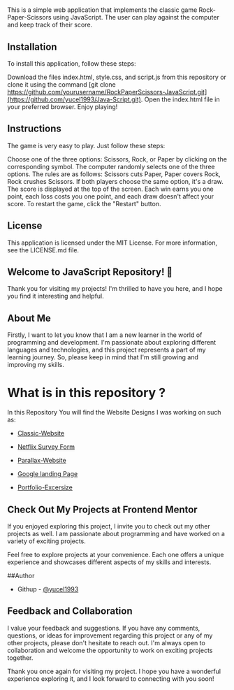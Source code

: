 # 
This is a simple web application that implements the classic game Rock-Paper-Scissors using JavaScript. The user can play against the computer and keep track of their score.

## Installation
To install this application, follow these steps:

Download the files index.html, style.css, and script.js from this repository or clone it using the command [git clone https://github.com/yourusername/RockPaperScissors-JavaScript.git](https://github.com/yucel1993/Java-Script.git).
Open the index.html file in your preferred browser.
Enjoy playing!

## Instructions
The game is very easy to play. Just follow these steps:

Choose one of the three options: Scissors, Rock, or Paper by clicking on the corresponding symbol.
The computer randomly selects one of the three options.
The rules are as follows: Scissors cuts Paper, Paper covers Rock, Rock crushes Scissors. If both players choose the same option, it's a draw.
The score is displayed at the top of the screen. Each win earns you one point, each loss costs you one point, and each draw doesn't affect your score.
To restart the game, click the "Restart" button.
## License

This application is licensed under the MIT License. For more information, see the LICENSE.md file.

## Welcome to JavaScript  Repository! 👋

Thank you for visiting my projects! I'm thrilled to have you here, and I hope you find it interesting and helpful.

## About Me
Firstly, I want to let you know that I am a new learner in the world of programming and development. I'm passionate about exploring different languages and technologies, and this project represents a part of my learning journey. So, please keep in mind that I'm still growing and improving my skills.

# What is in this repository ?
In this Repository You will find the Website Designs I was working on such as: 

- [Classic-Website](https://yucel1993.github.io/Classic-Website/)

- [Netflix Survey Form](https://yucel1993.github.io/Netflix-RegisterForm/)

- [Parallax-Website](https://yucel1993.github.io/Parallax-Website/)

- [Google landing Page](https://yucel1993.github.io/Google-Landing-Page/)

- [Portfolio-Excersize](https://yucel1993.github.io/Portfolio-Excersize/)


## Check Out My Projects at Frontend Mentor
If you enjoyed exploring this project, I invite you to check out my other projects as well. I am passionate about programming and have worked on a variety of exciting projects.

Feel free to explore projects at your convenience. Each one offers a unique experience and showcases different aspects of my skills and interests.

##Author
<!-- - Frontend Mentor - [@AliDurul](https://www.frontendmentor.io/profile/DURUL-26) -->
- Githup - [@yucel1993](https://github.com/yucel1993)

## Feedback and Collaboration
I value your feedback and suggestions. If you have any comments, questions, or ideas for improvement regarding this project or any of my other projects, please don't hesitate to reach out. I'm always open to collaboration and welcome the opportunity to work on exciting projects together.

Thank you once again for visiting my project. I hope you have a wonderful experience exploring it, and I look forward to connecting with you soon!
